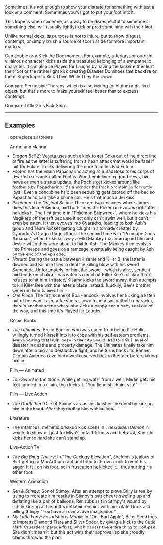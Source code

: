 Sometimes, it's not enough to show your distaste for something with just a look or a comment. Sometimes you've got to put your foot into it.

This trope is when someone, as a way to be disrespectful to someone or something else, will (usually lightly) kick or prod something with their foot.

Unlike normal kicks, its purpose is not to injure, but to show disgust, contempt, or simply brush a source of scorn aside for more important matters.

Can double as a Kick the Dog moment. For example, a Jerkass or outright villainous character kicks aside the treasured belonging of a sympathetic character. It can also be Played for Laughs by having the kicker either hurt their foot or the rather light kick creating Disaster Dominoes that backfire on them. Supertrope to Kick Them While They Are Down.

Compare Percussive Therapy, which is also kicking (or hitting) a disliked object, but that's more to make yourself feel better than to express contempt.

Compare Little Girls Kick Shins.

___

## Examples

    open/close all folders 

    Anime and Manga 

-   _Dragon Ball Z_: Vegeta uses such a kick to get Goku out of the direct line of fire as the latter is suffering from a heart attack that would be fatal if not for Future Trunks delivering the cure from his Bad Future.
-   _Photon_ has the villain Papacharino acting as a Bad Boss to his corps of dwarfish servants called Pochis. Whether delivering good news, bad news or even a status update, the Pochis get kicked around like footballs by Papacharino. It's a wonder the Pochis remain so fervently loyal. Even a concubine he'd been seducing gets booted off the bed so Papacharino can take a phone call. He's that much a Jerkass.
-   _Pokémon: The Original Series_: There are two episodes where James does this to a Pokémon, and both times the Pokémon evolves right after he kicks it. The first time is in "Pokémon Shipwreck", where he kicks his Magikarp off the raft because it not only can't swim well, but it can't even be eaten. It then evolves into Gyarados, leading to both Ash's group and Team Rocket getting caught in a tornado created by Gyarados's Dragon Rage attack. The second time is in "Primeape Goes Bananas", when he kicks away a wild Mankey that interrupted him and Jessie when they were about to battle Ash. The Mankey then evolves into Primeape and goes on a rampage, eventually being caught by Ash by the end of the episode.
-   _Naruto_: During the battle between Kisame and Killer B, the latter is downed and Kisame tries to deal the killing blow with his sword Samehada. Unfortunately for him, the sword - which is alive, sentient and feeds on chakra - has eaten so much of Killer Bee's chakra that it refuses to hit him. Irritated, Kisame kicks the sword away, then attempts to kill Killer Bee with the latter's blade instead. (Luckily, Bee's brother comes in time to save him.)
-   _One Piece_: The first scene of Boa Hancock involves her kicking a kitten out of her way. Later, after she's shown to be a sympathetic character, there's another scene where she kicks a puppy and a baby seal out of the way, and this time it's Played for Laughs.

    Comic Books 

-   _The Ultimates_: Bruce Banner, who was cured from being the Hulk, willingly turned himself into it to cope with his self-esteem problems, even knowing that Hulk loose in the city would lead to a 9/11 level of disaster in deaths and property damage. The Ultimates finally take him down after a big and destructive fight, and he turns back into Banner. Captain America gave him a well deserved kick in the face before taking him in.

    Film — Animated 

-   _The Sword in the Stone_: While getting water from a well, Merlin gets his foot tangled in a chain, then kicks it. "You fiendish chain, you!"

    Film — Live Action 

-   _The Godfather_: One of Sonny's assassins finishes the deed by kicking him in the head. _After_ they riddled him with bullets.

    Literature 

-   The infamous, memetic breakup kick scene in _The Golden Demon_ in which, to show disgust for Miya's unfaithfulness and betrayal, Kan'ichi kicks her so hard she can't stand up.

    Live-Action TV 

-   _The Big Bang Theory_: In "The Geology Elevation", Sheldon is jealous of Burt getting a MacArthur grant and tried to throw a rock to vent his anger. It fell on his foot, so in frustration he kicked it... thus hurting his other foot.

    Western Animation 

-   _Ren & Stimpy_: Son of Stimpy: After an attempt to prove Stiny is real by trying to recreate him results in Stimpy's butt cheeks swelling up and deflating like a pair of balloons, Ren rubs salt in Stimpy's wound by lightly kicking at the butt's deflated remains with an irritated look and telling Stimpy "You have an overactive imagination."
-   _My Little Pony: Friendship is Magic_: In "One Bad Apple", Babs Seed tries to impress Diamond Tiara and Silver Spoon by giving a kick to the Cutie Mark Crusaders' parade float, which causes the entire thing to collapse. She didn't mean it, but this act wins their approval, so she proudly claims that was the plan.